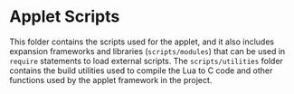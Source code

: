 # Applet Scripts

This folder contains the scripts used for the applet, and it also includes expansion frameworks and libraries (`scripts/modules`) that can be used in `require` statements to load external scripts.  The `scripts/utilities` folder contains the build utilities used to compile the Lua to C code and other functions used by the applet framework in the project.

## 